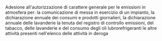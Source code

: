 Adesione all'autorizzazione di carattere generale per le emissioni in atmosfera per:
la comunicazione di messa in esercizio di un impianto,
la dichiarazione annuale dei consumi e prodotti giornalieri,
la dichiarazione annuale delle lavanderie
la tenuta del registro di controllo emissioni, del tabacco, delle lavanderie e del consumo degli oli lubrorefrigeranti
le altre attività presenti nell'elenco delle attività in deroga
